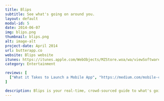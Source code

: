 ```yaml
---
title: Blips
subtitle: See what's going on around you.
layout: default
modal-id: 5
date: 2014-06-07
img: blips.png
thumbnail: blips.png
alt: image-alt
project-date: April 2014
url: butterapp.co
website: Blips website
itunes: https://itunes.apple.com/WebObjects/MZStore.woa/wa/viewSoftware?id=748679761&mt=8
category: Entertainment

reviews: [
  ["What it Takes to Launch a Mobile App", "https://medium.com/mobile-culture/what-it-takes-to-launch-a-mobile-app-7e8ba88ebc03"],
]

description: Blips is your real-time, crowd-sourced guide to what's going on around you. Blips allows you to ask for, find, and share information relevant to your location. Whether it's a secret concert at the bar down the street, a road closure on your commute home, or a flash sale at that boutique you love, you are able to learn and share what is happening in your neighborhood.
---
```

